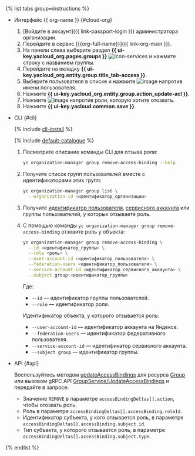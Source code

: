 
{% list tabs group=instructions %}

- Интерфейс {{ org-name }} {#cloud-org}

    1. [Войдите в аккаунт]({{ link-passport-login }}) администратора организации.
    1. Перейдите в сервис [{{org-full-name}}]({{ link-org-main }}).
    1. На панели слева выберите раздел **{{ ui-key.yacloud_org.pages.groups }}** ![icon-services](../../_assets/console-icons/persons.svg) и нажмите строку с названием группы.
    1. Перейдите на вкладку **{{ ui-key.yacloud_org.entity.group.title_tab-access }}**.
    1. Выберите пользователя в списке и нажмите ![image](../../_assets/console-icons/ellipsis.svg) напротив имени пользователя.
    1. Нажмите **{{ ui-key.yacloud_org.entity.group.action_update-acl }}**.
    1. Нажмите ![image](../../_assets/console-icons/xmark.svg) напротив роли, которую хотите отозвать.
    1. Нажмите **{{ ui-key.yacloud.common.save }}**.

- CLI {#cli}

   {% include [cli-install](../../_includes/cli-install.md) %}

   {% include [default-catalogue](../../_includes/default-catalogue.md) %}

   1. Посмотрите описание команды CLI для отзыва роли:

       ```bash
       yc organization-manager group remove-access-binding --help
       ```

   1. Получите список групп пользователей вместе с идентификаторами этих групп:

       ```bash
       yc organization-manager group list \
         --organization-id <идентификатор_организации>
       ```

   1. Получите [идентификатор пользователя](../../iam/operations/users/get.md), [сервисного аккаунта](../../iam/operations/sa/get-id.md) или группы пользователей, у которых отзываете роль.
   1. С помощью команды `yc organization-manager group remove-access-binding` отзовите роль у объекта:

         ```bash
         yc organization-manager group remove-access-binding \
           --id <идентификатор_группы> \
           --role <роль> \
           --user-account-id <идентификатор_пользователя> \
           --federation-users <идентификатор_пользователя> \
           --service-account-id <идентификатор_сервисного_аккаунта> \
           --subject group:<идентификатор_группы>
         ```

         Где:

         * `--id` — идентификатор группы пользователей.
         * `--role` — идентификатор роли.
         
         Идентификатор объекта, у которого отзывается роль:
         
         * `--user-account-id` — идентификатор аккаунта на Яндексе.
         * `--federation-users` — идентификатор федеративного пользователя.
         * `--service-account-id` — идентификатор сервисного аккаунта.
         * `--subject group` — идентификатор группы.

- API {#api}

   Воспользуйтесь методом [updateAccessBindings](../../organization/api-ref/Group/updateAccessBindings.md) для ресурса [Group](../../organization/api-ref/Group/index.md) или вызовом gRPC API [GroupService/UpdateAccessBindings](../../organization/api-ref/grpc/group_service.md#UpdateAccessBindings) и передайте в запросе:

   * Значение `REMOVE` в параметре `accessBindingDeltas[].action`, чтобы отозвать роль.
   * Роль в параметре `accessBindingDeltas[].accessBinding.roleId`.
   * Идентификатор субъекта, у кого отзывается роль, в параметре `accessBindingDeltas[].accessBinding.subject.id`.
   * Тип субъекта, у которого отзывается роль, в параметре `accessBindingDeltas[].accessBinding.subject.type`.

{% endlist %}
